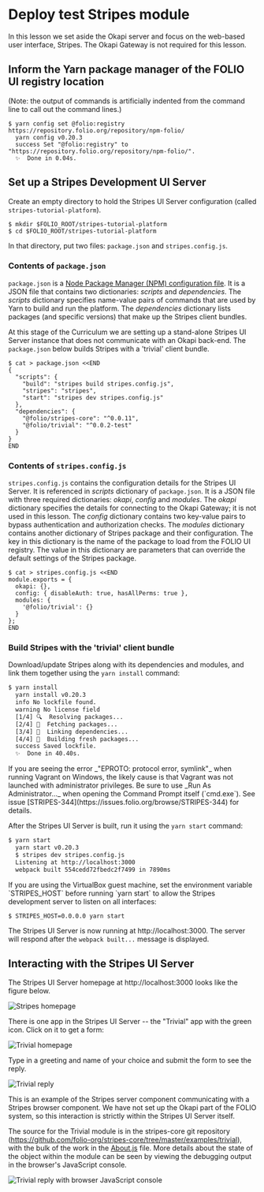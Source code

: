 # Deploy test Stripes module

In this lesson we set aside the Okapi server and focus on the web-based user interface, Stripes.  The Okapi Gateway is not required for this lesson.

## Inform the Yarn package manager of the FOLIO UI registry location
(Note: the output of commands is artificially indented from the command line to call out the command lines.)
```
$ yarn config set @folio:registry https://repository.folio.org/repository/npm-folio/
  yarn config v0.20.3
  success Set "@folio:registry" to "https://repository.folio.org/repository/npm-folio/".
  ✨  Done in 0.04s.
```

## Set up a Stripes Development UI Server

Create an empty directory to hold the Stripes UI Server configuration (called `stripes-tutorial-platform`).

```shell
$ mkdir $FOLIO_ROOT/stripes-tutorial-platform
$ cd $FOLIO_ROOT/stripes-tutorial-platform
```

In that directory, put two files: `package.json` and `stripes.config.js`.

### Contents of `package.json`

`package.json` is a [Node Package Manager (NPM) configuration file](https://docs.npmjs.com/files/package.json).
It is a JSON file that contains two dictionaries: _scripts_ and _dependencies_.
The _scripts_ dictionary specifies name-value pairs of commands that are used by Yarn to build and run the platform.
The _dependencies_ dictionary lists packages (and specific versions) that make up the Stripes client bundles.

At this stage of the Curriculum we are setting up a stand-alone Stripes UI Server instance that does not communicate with an Okapi back-end.
The `package.json` below builds Stripes with a 'trivial' client bundle.

```shell
$ cat > package.json <<END
{
  "scripts": {
    "build": "stripes build stripes.config.js",
    "stripes": "stripes",
    "start": "stripes dev stripes.config.js"
  },
  "dependencies": {
    "@folio/stripes-core": "^0.0.11",
    "@folio/trivial": "^0.0.2-test"
  }
}
END
```

### Contents of `stripes.config.js`
`stripes.config.js` contains the configuration details for the Stripes UI Server.
It is referenced in _scripts_ dictionary of `package.json`.
It is a JSON file with three required dictionaries: _okapi_, _config_ and _modules_.
The _okapi_ dictionary specifies the details for connecting to the Okapi Gateway; it is not used in this lesson.
The _config_ dictionary contains two key-value pairs to bypass authentication and authorization checks.
The _modules_ dictionary contains another dictionary of Stripes package and their configuration.
The key in this dictionary is the name of the package to load from the FOLIO UI registry.
The value in this dictionary are parameters that can override the default settings of the Stripes package.

```shell
$ cat > stripes.config.js <<END
module.exports = {
  okapi: {},
  config: { disableAuth: true, hasAllPerms: true },
  modules: {
    '@folio/trivial': {}
  }
};
END
```
### Build Stripes with the 'trivial' client bundle

Download/update Stripes along with its dependencies and modules, and link them together using the `yarn install` command:

```bash
$ yarn install
  yarn install v0.20.3
  info No lockfile found.
  warning No license field
  [1/4] 🔍  Resolving packages...
  [2/4] 🚚  Fetching packages...
  [3/4] 🔗  Linking dependencies...
  [4/4] 📃  Building fresh packages...
  success Saved lockfile.
  ✨  Done in 40.40s.
```
<div class="vagrant-on-windows-note" markdown="1">
If you are seeing the error _"EPROTO: protocol error, symlink"_ when running Vagrant on Windows, the likely cause is that Vagrant was not launched with administrator privileges.  Be sure to use _Run As Administrator..._ when opening the Command Prompt itself (`cmd.exe`).  See issue [STRIPES-344](https://issues.folio.org/browse/STRIPES-344) for details.
</div>

After the Stripes UI Server is built, run it using the `yarn start` command:

```bash
$ yarn start
  yarn start v0.20.3
  $ stripes dev stripes.config.js
  Listening at http://localhost:3000
  webpack built 554cedd72fbedc2f7499 in 7890ms
```

<div class="vagrant-note" markdown="1">
If you are using the VirtualBox guest machine, set the environment variable
`STRIPES_HOST` before running `yarn start` to allow the Stripes development
server to listen on all interfaces:

    $ STRIPES_HOST=0.0.0.0 yarn start

The Stripes UI Server is now running at http://localhost:3000.
The server will respond after the `webpack built...` message is displayed.
</div>

## Interacting with the Stripes UI Server

The Stripes UI Server homepage at http://localhost:3000 looks like the figure below.

![Stripes homepage](pics/01_Stripes_homepage.png)

There is one app in the Stripes UI Server -- the "Trivial" app with the green icon.  Click on it to get a form:

![Trivial homepage](pics/01_Trivial_homepage.png)

Type in a greeting and name of your choice and submit the form to see the reply.

![Trivial reply](pics/01_Trivial_reply.png)

This is an example of the Stripes server component communicating with a Stripes browser component.
We have not set up the Okapi part of the FOLIO system, so this interaction is strictly within the Stripes UI Server itself.

The source for the Trivial module is in the stripes-core git repository (https://github.com/folio-org/stripes-core/tree/master/examples/trivial), with the bulk of the work in the [About.js](https://github.com/folio-org/stripes-core/blob/master/examples/trivial/About.js) file.
More details about the state of the object within the module can be seen by viewing the debugging output in the browser's JavaScript console.

![Trivial reply with browser JavaScript console](pics/01_Trivial_reply_with_js_console.png)
